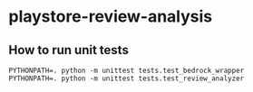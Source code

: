 # playstore-review-analysis

## How to run unit tests
```
PYTHONPATH=. python -m unittest tests.test_bedrock_wrapper
PYTHONPATH=. python -m unittest tests.test_review_analyzer
```